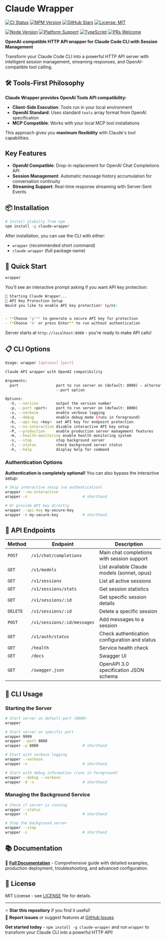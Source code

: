 # Claude Wrapper

[![CI Status](https://github.com/ChrisColeTech/claude-wrapper/workflows/Continuous%20Integration/badge.svg)](https://github.com/ChrisColeTech/claude-wrapper/actions)
[![NPM Version](https://img.shields.io/npm/v/claude-wrapper.svg)](https://www.npmjs.com/package/claude-wrapper)
[![GitHub Stars](https://img.shields.io/github/stars/ChrisColeTech/claude-wrapper.svg)](https://github.com/ChrisColeTech/claude-wrapper/stargazers)
[![License: MIT](https://img.shields.io/badge/License-MIT-yellow.svg)](https://opensource.org/licenses/MIT)

[![Node Version](https://img.shields.io/node/v/claude-wrapper.svg)](https://nodejs.org/)
[![Platform Support](https://img.shields.io/badge/platform-Windows%20%7C%20macOS%20%7C%20Linux-blue.svg)](https://github.com/ChrisColeTech/claude-wrapper)
[![TypeScript](https://img.shields.io/badge/TypeScript-007ACC?logo=typescript&logoColor=white)](https://www.typescriptlang.org/)
[![PRs Welcome](https://img.shields.io/badge/PRs-welcome-brightgreen.svg)](https://github.com/ChrisColeTech/claude-wrapper/pulls)

**OpenAI-compatible HTTP API wrapper for Claude Code CLI with Session Management**

Transform your Claude Code CLI into a powerful HTTP API server with intelligent session management, streaming responses, and OpenAI-compatible tool calling.

## 🛠️ Tools-First Philosophy

**Claude Wrapper provides OpenAI Tools API compatibility:**

- **Client-Side Execution**: Tools run in your local environment
- **OpenAI Standard**: Uses standard `tools` array format from OpenAI specification
- **MCP Compatible**: Works with your local MCP tool installations

This approach gives you **maximum flexibility** with Claude's tool capabilities.

## Key Features

- **OpenAI Compatible**: Drop-in replacement for OpenAI Chat Completions API
- **Session Management**: Automatic message history accumulation for conversation continuity
- **Streaming Support**: Real-time response streaming with Server-Sent Events

## 📦 Installation

```bash
# Install globally from npm
npm install -g claude-wrapper
```

After installation, you can use the CLI with either:

- `wrapper` (recommended short command)
- `claude-wrapper` (full package name)

## 🚀 Quick Start

```bash
wrapper
```

You'll see an interactive prompt asking if you want API key protection:

```bash
🚀 Starting Claude Wrapper...
🔐 API Key Protection Setup
Would you like to enable API key protection? (y/n):


- **Choose 'y'** to generate a secure API key for protection
- **Choose 'n' or press Enter** to run without authentication
```

Server starts at `http://localhost:8000` - you're ready to make API calls!

## 📋 CLI Options

```bash
Usage: wrapper [options] [port]

Claude API wrapper with OpenAI compatibility

Arguments:
  port                 port to run server on (default: 8000) - alternative to
                       --port option

Options:
  -V, --version        output the version number
  -p, --port <port>    port to run server on (default: 8000)
  -v, --verbose        enable verbose logging
  -d, --debug          enable debug mode (runs in foreground)
  -k, --api-key <key>  set API key for endpoint protection
  -n, --no-interactive disable interactive API key setup
  -P, --production     enable production server management features
  -H, --health-monitoring enable health monitoring system
  -s, --stop           stop background server
  -t, --status         check background server status
  -h, --help           display help for command
```

### Authentication Options

**Authentication is completely optional!** You can also bypass the interactive setup:

```bash
# Skip interactive setup (no authentication)
wrapper --no-interactive
wrapper -n                         # shorthand

# Or provide API key directly
wrapper --api-key my-secure-key
wrapper -k my-secure-key           # shorthand
```

## 📡 API Endpoints

| Method   | Endpoint                    | Description                                   |
| -------- | --------------------------- | --------------------------------------------- |
| `POST`   | `/v1/chat/completions`      | Main chat completions with session support    |
| `GET`    | `/v1/models`                | List available Claude models (sonnet, opus)   |
| `GET`    | `/v1/sessions`              | List all active sessions                      |
| `GET`    | `/v1/sessions/stats`        | Get session statistics                        |
| `GET`    | `/v1/sessions/:id`          | Get specific session details                  |
| `DELETE` | `/v1/sessions/:id`          | Delete a specific session                     |
| `POST`   | `/v1/sessions/:id/messages` | Add messages to a session                     |
| `GET`    | `/v1/auth/status`           | Check authentication configuration and status |
| `GET`    | `/health`                   | Service health check                          |
| `GET`    | `/docs`                     | Swagger UI                                    |
| `GET`    | `/swagger.json`             | OpenAPI 3.0 specification JSON schema         |

## 🚀 CLI Usage

### Starting the Server

```bash
# Start server on default port (8000)
wrapper

# Start server on specific port
wrapper 9999
wrapper --port 8080
wrapper -p 8080                    # shorthand

# Start with verbose logging
wrapper --verbose
wrapper -v                         # shorthand

# Start with debug information (runs in foreground)
wrapper --debug --verbose
wrapper -d -v                      # shorthand
```

### Managing the Background Service

```bash
# Check if server is running
wrapper --status
wrapper -t                         # shorthand

# Stop the background server
wrapper --stop
wrapper -s                         # shorthand
```

## 📚 Documentation

📖 **[Full Documentation](docs/README.md)** - Comprehensive guide with detailed examples, production deployment, troubleshooting, and advanced configuration.

## 📄 License

MIT License - see [LICENSE](LICENSE) file for details.

---

⭐ **Star this repository** if you find it useful!  
🐛 **Report issues** or suggest features at [GitHub Issues](https://github.com/ChrisColeTech/claude-wrapper/issues)

**Get started today** - `npm install -g claude-wrapper` and run `wrapper` to transform your Claude CLI into a powerful HTTP API!
